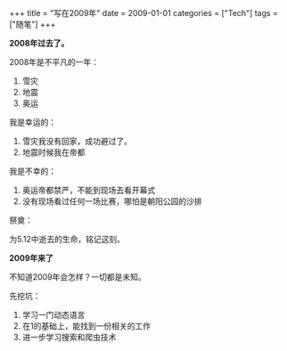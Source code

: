 +++
title = "写在2009年"
date = 2009-01-01
categories = ["Tech"]
tags = ["随笔"]
+++

**2008年过去了。**

2008年是不平凡的一年：
 
1. 雪灾
2. 地震
3. 奥运

我是幸运的：

1. 雪灾我没有回家，成功避过了。
2. 地震时候我在帝都

我是不幸的：

1. 奥运帝都禁严，不能到现场去看开幕式
2. 没有现场看过任何一场比赛，哪怕是朝阳公园的沙排

祭奠：

为5.12中逝去的生命，铭记这刻。


**2009年来了**

不知道2009年会怎样？一切都是未知。

先挖坑：

1. 学习一门动态语言
2. 在1的基础上，能找到一份相关的工作
3. 进一步学习搜索和爬虫技术

